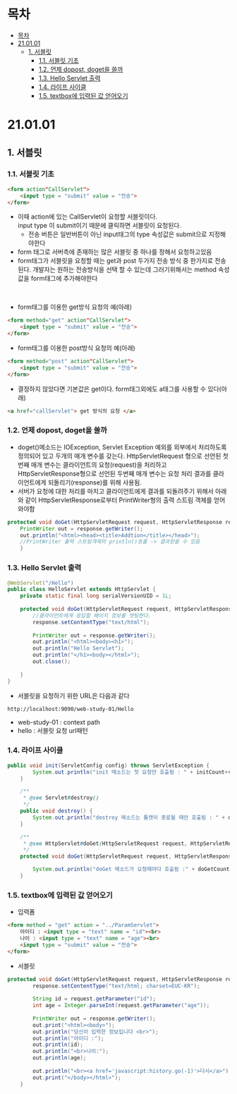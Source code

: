 # 목차

- [목차](#목차)
- [21.01.01](#210101)
  - [1. 서블릿](#1-서블릿)
    - [1.1. 서블릿 기초](#11-서블릿-기초)
    - [1.2. 언제 dopost, doget을 쓸까](#12-언제-dopost-doget을-쓸까)
    - [1.3. Hello Servlet 출력](#13-hello-servlet-출력)
    - [1.4. 라이프 사이클](#14-라이프-사이클)
    - [1.5. textbox에 입력된 값 얻어오기](#15-textbox에-입력된-값-얻어오기)



# 21.01.01
## 1. 서블릿
### 1.1. 서블릿 기초
```html
<form action"CallServlet">
    <input type = "submit" value = "전송">
</form>
```
- 이때 action에 있는 CallServlet이 요청할 서블릿이다.  
input type 이 submit이기 때문에 클릭하면 서블릿이 요청된다.
  - 전송 버튼은 일반버튼이 아닌 input태그의 type 속성값은 submit으로 지정해야한다
- form 태그로 서버측에 존재하는 많은 서블릿 중 하나를 정해서 요청하고있음
- form태그가 서블릿을 요청할 때는 get과 post 두가지 전송 방식 중 한가지로 전송된다. 개발자는 원하는 전송방식을 선택 할 수 있는데 그러기위해서는 method 속성값을 form태그에 추가해야한다

<br>

- form태그를 이용한 get방식 요청의 예(아래)

```html
<form method="get" action"CallServlet">
    <input type = "submit" value = "전송">
</form>
```
- form태그를 이용한 post방식 요청의 예(아래)
```html
<form method="post" action"CallServlet">
    <input type = "submit" value = "전송">
</form>
```
- 결정하지 않았다면 기본값은 get이다. form태그외에도 a태그를 사용할 수 있다(아래)
```html
<a href="callServlet"> get 방식의 요청 </a>
```

### 1.2. 언제 dopost, doget을 쓸까
- doget()메소드는 IOException, Servlet Exception 예외를 외부에서 처리하도록 정의되어 있고 두개의 매개 변수를 갖는다. HttpServletRequest 형으로 선언된 첫번째 매개 변수는 클라이언트의 요청(request)을 처리하고 HttpServletResponse형으로 선언된 두번째 매개 변수는 요청 처리 결과를 클라이언트에게 되돌리기(response)를 위해 사용됨.
- 서버가 요청에 대한 처리를 마치고 클라이언트에게 결과를 되돌려주기 위해서 아래와 같이 HttpServletResponse로부터 PrintWriter형의 출력 스트림 객체를 얻어와야함
```java
protected void doGet(HttpServletRequest request, HttpServletResponse response) throws ServletException, IOException {
    PrintWriter out = response.getWriter();
	out.println("<html><head><title>Addtion</title></head>");
    //PrintWriter 출력 스트림객체의 println()호출 -> 결과얻을 수 있음
	}
```
### 1.3. Hello Servlet 출력
```java
@WebServlet("/Hello")
public class HelloServlet extends HttpServlet {
	private static final long serialVersionUID = 1L;
       
	protected void doGet(HttpServletRequest request, HttpServletResponse response) throws ServletException, IOException {
		//클라이언트에게 응답할 페이지 정보를 셋팅한다.
		response.setContentType("text/html");
		
		PrintWriter out = response.getWriter();
		out.println("<html><body><h1>");
		out.println("Hello Servlet");
		out.println("</h1><body></html>");
		out.close();
	
	}
}
```
- 서블릿을 요청하기 위한 URL은 다음과 같다  
  
`http://localhost:9090/web-study-01/Hello`
- web-study-01 : context path
- hello : 서블릿 요청 url패턴


### 1.4. 라이프 사이클 
```java
public void init(ServletConfig config) throws ServletException {
		System.out.println("init 메소드는 첫 요청만 호출됨 : " + initCount++);
	}

	/**
	 * @see Servlet#destroy()
	 */
	public void destroy() {
		System.out.println("destroy 메소드는 톰캣이 종료될 때만 호출됨 : " + destoyCount++);
	}

	/**
	 * @see HttpServlet#doGet(HttpServletRequest request, HttpServletResponse response)
	 */
	protected void doGet(HttpServletRequest request, HttpServletResponse response) throws ServletException, IOException {

		System.out.println("doGet 메소드가 요청때마다 호출됨 :" + doGetCount++);
	}
```

### 1.5. textbox에 입력된 값 얻어오기
- 입력폼
```html
<form method = "get" action = "../ParamServlet">
	아이디 : <input type = "text" name = "id"><br>
	나이 : <input type = "text" name = "age"><br>
	<input type = "submit" value = "전송">
</form>
```
- 서블릿
```java
protected void doGet(HttpServletRequest request, HttpServletResponse response) throws ServletException, IOException {
		response.setContentType("text/html; charset=EUC-KR");
		
		String id = request.getParameter("id");
		int age = Integer.parseInt(request.getParameter("age"));
		
		PrintWriter out = response.getWriter();
		out.print("<html><body>");
		out.println("당신이 입력한 정보입니다 <br>");
		out.println("아이디 :");
		out.println(id);
		out.println("<br>나이:");
		out.println(age);
		
		out.println("<br><a href='javascript:history.go(-1)'>다시</a>");
		out.print("</body></html>");
	}
```



